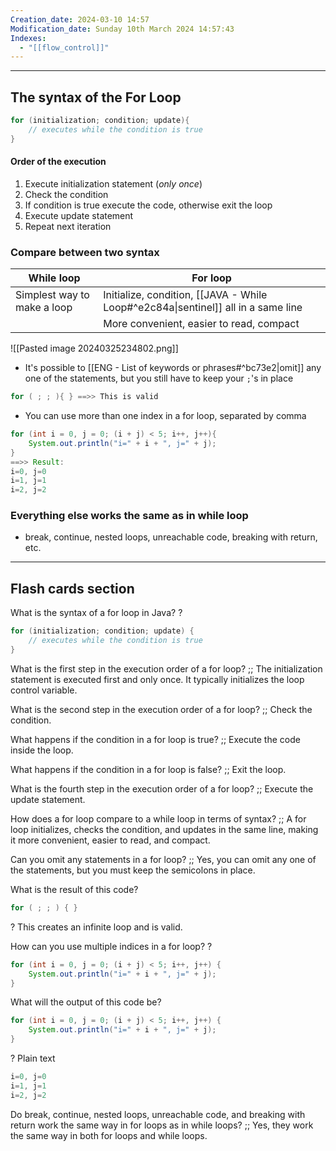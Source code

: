 ```yaml
---
Creation_date: 2024-03-10 14:57
Modification_date: Sunday 10th March 2024 14:57:43
Indexes:
  - "[[flow_control]]"
---
```


----

## The syntax of the For Loop

```java
for (initialization; condition; update){
	// executes while the condition is true
}
```
#### Order of the execution
1. Execute initialization statement (*only once*)
2. Check the condition
3. If condition is true execute the code, otherwise exit the loop
4. Execute update statement
5. Repeat next iteration
### Compare between two syntax

| While loop                  | For loop                                                                          |
| --------------------------- | --------------------------------------------------------------------------------- |
| Simplest way to make a loop | Initialize, condition, [[JAVA - While Loop#^e2c84a\|sentinel]] all in a same line |
|                             | More convenient, easier to read, compact                                          |


![[Pasted image 20240325234802.png]]


- It's possible to [[ENG - List of keywords or phrases#^bc73e2|omit]] any one of the statements, but you still have to keep your `;`'s in place
```java
for ( ; ; ){ } ==>> This is valid 
```

- You can use more than one index in a for loop, separated by comma 
```java
for (int i = 0, j = 0; (i + j) < 5; i++, j++){
	System.out.println("i=" + i + ", j=" + j);
}
==>> Result:
i=0, j=0
i=1, j=1
i=2, j=2
```

### Everything else works the same as in while loop
- break, continue, nested loops, unreachable code, breaking with return, etc.



---
## Flash cards section

What is the syntax of a for loop in Java?
?
```java
for (initialization; condition; update) {
    // executes while the condition is true
}
```

What is the first step in the execution order of a for loop? ;; The initialization statement is executed first and only once. It typically initializes the loop control variable.
<!--SR:!2024-08-03,1,230-->

What is the second step in the execution order of a for loop? ;; Check the condition.

What happens if the condition in a for loop is true? ;; Execute the code inside the loop.

What happens if the condition in a for loop is false? ;; Exit the loop.

What is the fourth step in the execution order of a for loop? ;; Execute the update statement.

How does a for loop compare to a while loop in terms of syntax? ;; A for loop initializes, checks the condition, and updates in the same line, making it more convenient, easier to read, and compact.

Can you omit any statements in a for loop? ;; Yes, you can omit any one of the statements, but you must keep the semicolons in place.

What is the result of this code?
```java
for ( ; ; ) { }
```
?
This creates an infinite loop and is valid.

How can you use multiple indices in a for loop?
?
```java
for (int i = 0, j = 0; (i + j) < 5; i++, j++) {
    System.out.println("i=" + i + ", j=" + j);
}
```

What will the output of this code be?
```java
for (int i = 0, j = 0; (i + j) < 5; i++, j++) {
    System.out.println("i=" + i + ", j=" + j);
}

```
?
Plain text
```java
i=0, j=0
i=1, j=1
i=2, j=2
```

Do break, continue, nested loops, unreachable code, and breaking with return work the same way in for loops as in while loops? ;; Yes, they work the same way in both for loops and while loops.




